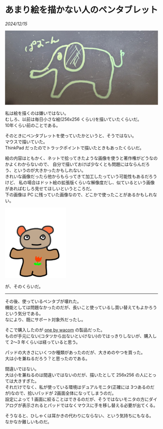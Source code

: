 # あまり絵を描かない人のペンタブレット

_2024/12/15_

![image](images/20241215b-1.png)

私は絵を描くのは嫌いではない。  
むしろ、以前は毎日小さな絵(256x256 くらい)を描いていたくらいだ。  
10年くらい前のことである。

そのときにペンタブレットを使っていたかというと、そうではない。  
マウスで描いていた。  
ThinkPad だったのでトラックポイントで描いたときもあったくらいだ。  

絵の内容はともかく、ネットで拾ってきたような画像を使うと著作権がどうなのかよくわからないので、
自分で描いておけば少なくとも問題にはならんだろう、というのが大きかったかもしれない。  
きれいな画像だったら他からもらってきて加工したっていう可能性もあるだろうけど、
私の場合はドット絵の拡張版くらいな解像度だし、似ているという画像があればむしろ見せてほしいというところだ。  
下の画像は PC に残っていた画像なので、どこかで使ったことがあるかもしれない。

![image](images/20241215b-2.png)

が、そのくらいだ。

----

その後、使っているペンタブが壊れた。  
機能としては問題なかったのだが、長いこと使っているし買い替えてもよかろうという気分である。  
なにより、既にサポート対象外だったし。

そこで購入したのが [one by wacom](https://estore.wacom.jp/ja-JP/category/pen-tablets/one-by-wacom.html) の製品だった。  
ものが手元にない(コタツから出ないといけない)のではっきりしないが、購入して 2～3 年くらいは経っていると思う。  

パッドの大きさにいくつか種類があったのだが、大きめのやつを買った。  
大は小を兼ねるだろう？と思ったのである。

間違いではない。  
大は小を兼ねるのは間違いではないのだが、描いたとして 256x256 の人にとっては大きすぎた。  
それだけでなく、私が使っている環境はデュアルモニタ(正確には 3つあるのだが)なので、拾いパッドが 2画面全体になってしまうのだ。  
設定によって 1 画面に絞ることはできるのだが、そうではないモニタの方にダイアログが表示されるとパッドではなくマウスに手を移し替える必要が出てくる。

そうなると、ひしゃくは耳かきの代わりにならない、という気持ちにもなる。  
なかなか難しいものだ。

